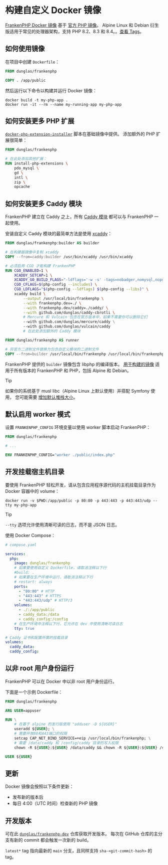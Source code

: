 # 构建自定义 Docker 镜像

[FrankenPHP Docker 镜像](https://hub.docker.com/r/dunglas/frankenphp) 基于 [官方 PHP 镜像](https://hub.docker.com/_/php/)。
Alpine Linux 和 Debian 衍生版适用于常见的处理器架构，支持 PHP 8.2、8.3 和 8.4。。[查看 Tags](https://hub.docker.com/r/dunglas/frankenphp/tags)。

## 如何使用镜像

在项目中创建 `Dockerfile`：

```dockerfile
FROM dunglas/frankenphp

COPY . /app/public
```

然后运行以下命令以构建并运行 Docker 镜像：

```console
docker build -t my-php-app .
docker run -it --rm --name my-running-app my-php-app
```

## 如何安装更多 PHP 扩展

[`docker-php-extension-installer`](https://github.com/mlocati/docker-php-extension-installer) 脚本在基础镜像中提供。
添加额外的 PHP 扩展很简单：

```dockerfile
FROM dunglas/frankenphp

# 在此处添加其他扩展：
RUN install-php-extensions \
	pdo_mysql \
	gd \
	intl \
	zip \
	opcache
```

## 如何安装更多 Caddy 模块

FrankenPHP 建立在 Caddy 之上，所有 [Caddy 模块](https://caddyserver.com/docs/modules/) 都可以与 FrankenPHP 一起使用。

安装自定义 Caddy 模块的最简单方法是使用 [xcaddy](https://github.com/caddyserver/xcaddy)：

```dockerfile
FROM dunglas/frankenphp:builder AS builder

# 在构建器镜像中复制 xcaddy
COPY --from=caddy:builder /usr/bin/xcaddy /usr/bin/xcaddy

# 必须启用 CGO 才能构建 FrankenPHP
RUN CGO_ENABLED=1 \
    XCADDY_SETCAP=1 \
    XCADDY_GO_BUILD_FLAGS="-ldflags='-w -s' -tags=nobadger,nomysql,nopgx" \
    CGO_CFLAGS=$(php-config --includes) \
    CGO_LDFLAGS="$(php-config --ldflags) $(php-config --libs)" \
    xcaddy build \
        --output /usr/local/bin/frankenphp \
        --with frankenphp.dev=./ \
        --with frankenphp.dev/caddy=./caddy/ \
        --with github.com/dunglas/caddy-cbrotli \
        # Mercure 和 Vulcain 包含在官方版本中，如果不需要你可以删除它们
        --with github.com/dunglas/mercure/caddy \
        --with github.com/dunglas/vulcain/caddy
        # 在此处添加额外的 Caddy 模块

FROM dunglas/frankenphp AS runner

# 将官方二进制文件替换为包含自定义模块的二进制文件
COPY --from=builder /usr/local/bin/frankenphp /usr/local/bin/frankenphp
```

FrankenPHP 提供的 `builder` 镜像包含 libphp 的编译版本。
[用于构建的镜像](https://hub.docker.com/r/dunglas/frankenphp/tags?name=builder) 适用于所有版本的 FrankenPHP 和 PHP，包括 Alpine 和 Debian。

> [!TIP]
>
> 如果你的系统基于 musl libc（Alpine Linux 上默认使用）并搭配 Symfony 使用，
> 您可能需要 [增加默认堆栈大小](compile.md#使用-xcaddy)。

## 默认启用 worker 模式

设置 `FRANKENPHP_CONFIG` 环境变量以使用 worker 脚本启动 FrankenPHP：

```dockerfile
FROM dunglas/frankenphp

# ...

ENV FRANKENPHP_CONFIG="worker ./public/index.php"
```

## 开发挂载宿主机目录

要使用 FrankenPHP 轻松开发，请从包含应用程序源代码的主机挂载目录作为 Docker 容器中的 volume：

```console
docker run -v $PWD:/app/public -p 80:80 -p 443:443 -p 443:443/udp --tty my-php-app
```

> [!TIP]
>
> `--tty` 选项允许使用清晰可读的日志，而不是 JSON 日志。

使用 Docker Compose：

```yaml
# compose.yaml

services:
  php:
    image: dunglas/frankenphp
    # 如果要使用自定义 Dockerfile，请取消注释以下行
    #build: .
    # 如果要在生产环境中运行，请取消注释以下行
    # restart: always
    ports:
      - "80:80" # HTTP
      - "443:443" # HTTPS
      - "443:443/udp" # HTTP/3
    volumes:
      - ./:/app/public
      - caddy_data:/data
      - caddy_config:/config
    # 在生产环境中注释以下行，它允许在 dev 中使用清晰可读日志
    tty: true

# Caddy 证书和配置所需的挂载目录
volumes:
  caddy_data:
  caddy_config:
```

## 以非 root 用户身份运行

FrankenPHP 可以在 Docker 中以非 root 用户身份运行。

下面是一个示例 Dockerfile：

```dockerfile
FROM dunglas/frankenphp

ARG USER=appuser

RUN \
	# 在基于 alpine 的发行版使用 "adduser -D ${USER}"
	useradd ${USER}; \
	# 需要开放80和443端口的权限
	setcap CAP_NET_BIND_SERVICE=+eip /usr/local/bin/frankenphp; \
	# 需要 /data/caddy 和 /config/caddy 目录的写入权限
	chown -R ${USER}:${USER} /data/caddy && chown -R ${USER}:${USER} /config/caddy;

USER ${USER}
```

## 更新

Docker 镜像会按照以下条件更新：

* 发布新的版本后
* 每日 4:00（UTC 时间）检查新的 PHP 镜像

## 开发版本

可在此 [`dunglas/frankenphp-dev`](https://hub.docker.com/repository/docker/dunglas/frankenphp-dev) 仓库获取开发版本。
每次在 GitHub 仓库的主分支有新的 commit 都会触发一次新的 build。

`latest*` tag 指向最新的 `main` 分支，且同样支持 `sha-<git-commit-hash>` 的 tag。

